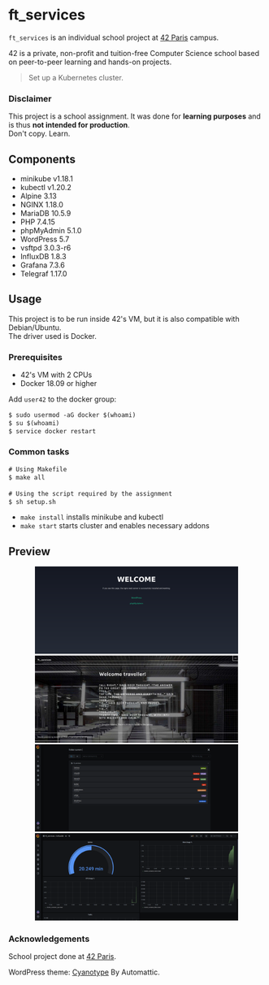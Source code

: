 # ft_services

`ft_services` is an individual school project at [42 Paris](https://www.42.fr) campus.

42 is a private, non-profit and tuition-free Computer Science school based on peer-to-peer learning and hands-on projects.

> Set up a Kubernetes cluster. 

### Disclaimer

This project is a school assignment. It was done for **learning purposes** and is thus **not intended for production**.  
Don't copy. Learn.  

## Components

- minikube v1.18.1
- kubectl v1.20.2
- Alpine 3.13
- NGINX 1.18.0
- MariaDB 10.5.9
- PHP 7.4.15
- phpMyAdmin 5.1.0
- WordPress 5.7
- vsftpd 3.0.3-r6
- InfluxDB 1.8.3
- Grafana 7.3.6
- Telegraf 1.17.0

## Usage

This project is to be run inside 42's VM, but it is also compatible with Debian/Ubuntu.  
The driver used is Docker.

### Prerequisites

- 42's VM with 2 CPUs
- Docker 18.09 or higher

Add `user42` to the docker group:

```console
$ sudo usermod -aG docker $(whoami)
$ su $(whoami)
$ service docker restart
```

### Common tasks

```console
# Using Makefile
$ make all

# Using the script required by the assignment
$ sh setup.sh
```

* `make install` installs minikube and kubectl
* `make start` starts cluster and enables necessary addons

## Preview

<p align="center">
  <img src="assets/preview00.png" alt="Nginx index" width="400" /> <img src="assets/preview01.png" alt="WordPress home" width="400" />
  <img src="assets/preview02.png" alt="Grafana dashboards" width="400" /> <img src="assets/preview03.png" alt="InfluxDB Dashboard" width="400" />
</p>

### Acknowledgements

School project done at [42 Paris](https://www.42.fr).

WordPress theme: [Cyanotype](https://wordpress.org/themes/cyanotype/) By Automattic.
